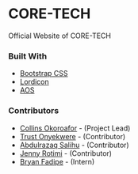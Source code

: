 # CORE-TECH 

Official Website of CORE-TECH

### Built With

* [Bootstrap CSS](https://getbootstrap.com/)
* [Lordicon](https://lordicon.com/)
* [AOS](https://aos.css/)


### Contributors

* [Collins Okoroafor](https://github.com/collinsduzzy/) - (Project Lead)
* [Trust Onyekwere](https://github.com/trustonyekwere/) - (Contributor)
* [Abdulrazaq Salihu](https://github.com/abdrzqsalihu) - (Contributor)
* [Jenny Rotimi](https://github.com/Jennysgitt) - (Contributor)
* [Bryan Fadipe](https://github.com/bryanfadipe) - (Intern)


